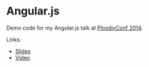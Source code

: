 Angular.js
===============

Demo code for my Angular.js talk at [PlovdivConf 2014](http://plovdivconf.com/archive/2014).

Links:

* [Slides](https://speakerdeck.com/rstankov/angular-js)
* [Video](https://www.youtube.com/watch?v=2_LiCb-9uyw)
